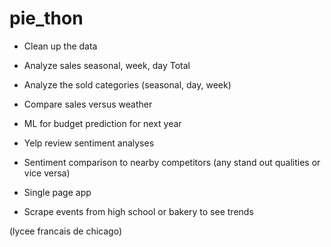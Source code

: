 # pie_thon

- Clean up the data

- Analyze sales seasonal, week, day Total
- Analyze the sold categories (seasonal, day, week)

- Compare sales versus weather

- ML for budget prediction for next year

- Yelp review sentiment analyses

- Sentiment comparison to nearby competitors (any stand out qualities or vice versa)

- Single page app

- Scrape events from high school or bakery to see trends

(lycee francais de chicago)
